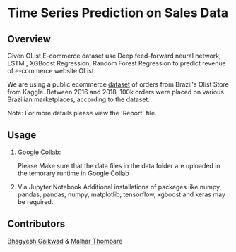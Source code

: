 # Time Series Prediction on Sales Data

## Overview 

Given OList E-commerce dataset use Deep feed-forward neural network, LSTM , XGBoost Regression, Random Forest Regression to predict revenue of e-commerce website OList.

We are using a public ecommerce [dataset](https://www.kaggle.com/datasets/olistbr/brazilian-ecommerce?resource=download) of orders from Brazil's Olist Store from Kaggle. Between 2016 and 2018, 100k orders were placed on various Brazilian marketplaces, according to the dataset. 

Note: For more details please view the 'Report' file.

## Usage

1. Google Collab:
	
	Please Make sure that the data files in the data folder are uploaded in the temorary runtime in Google Collab 

 2. Via Jupyter Notebook 
	Additional installations of packages like numpy, pandas, pandas, numpy, matplotlib, tensorflow, xgboost and keras  may be required.

## Contributors

[Bhagyesh Gaikwad](https://github.com/bhagy96) & [Malhar Thombare](https://github.com/malharT)

